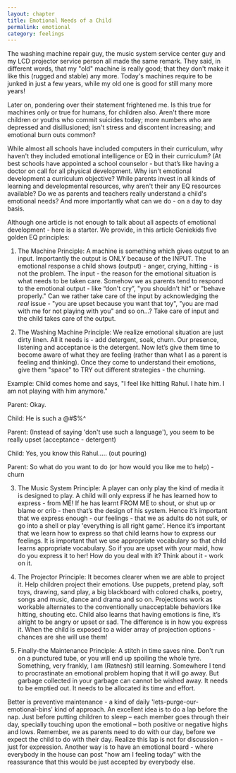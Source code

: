 ```yaml
---
layout: chapter
title: Emotional Needs of a Child
permalink: emotional
category: feelings
---
```


The washing machine repair guy, the music system service center guy and my LCD projector service person all made the same remark. They said, in different words, that my "old" machine is really good; that they don't make it like this (rugged and stable) any more. Today's machines require to be junked in just a few years, while my old one is good for still many more years!

Later on, pondering over their statement frightened me. Is this true for machines only or true for humans, for children also. Aren't there more children or youths who commit suicides today; more numbers who are depressed and disillusioned; isn't stress and discontent increasing; and emotional burn outs common?

While almost all schools have included computers in their curriculum, why haven't they included emotional intelligence or EQ in their curriculum? (At best schools have appointed a school counselor - but that’s like having a doctor on call for all physical development. Why isn't emotional development a curriculum objective? While parents invest in all kinds of learning and developmental resources, why aren't their any EQ resources available? Do we as parents and teachers really understand a child's emotional needs? And more importantly what can we do - on a day to day basis.

Although one article is not enough to talk about all aspects of emotional development - here is a starter. We provide, in this article Geniekids five golden EQ principles:

1. The Machine Principle: A machine is something which gives output to an input. Importantly the output is ONLY because of the INPUT. The emotional response a child shows (output) - anger, crying, hitting - is not the problem. The input - the reason for the emotional situation is what needs to be taken care. Somehow we as parents tend to respond to the emotional output - like “don't cry”, "you shouldn't hit" or "behave properly." Can we rather take care of the input by acknowledging the *real* issue - "you are upset because you want that toy", "you are mad with me for not playing with you" and so on...? Take care of input and the child takes care of the output.

2. The Washing Machine Principle: We realize emotional situation are just dirty linen. All it needs is - add detergent, soak, churn. Our presence, listening and acceptance is the detergent. Now let’s give them time to become aware of what they are feeling (rather than what I as a parent is feeling and thinking). Once they come to understand their emotions, give them "space" to TRY out different strategies - the churning.

Example: Child comes home and says, "I feel like hitting Rahul. I hate him. I am not playing with him anymore."

Parent: Okay.

Child: He is such a @#$%^

Parent: (Instead of saying 'don't use such a language'), you seem to be really upset (acceptance - detergent)

Child: Yes, you know this Rahul..... (out pouring)

Parent: So what do you want to do (or how would you like me to help) - churn

3. The Music System Principle: A player can only play the kind of media it is designed to play. A child will only express if he has learned how to express - from ME! If he has learnt FROM ME to shout, or shut up or blame or crib - then that’s the design of his system. Hence it’s important that we express enough - our feelings - that we as adults do not sulk, or go into a shell or play 'everything is all right game'. Hence it’s important that we learn how to express so that child learns how to express our feelings. It is important that we use appropriate vocabulary so that child learns appropriate vocabulary. So if you are upset with your maid, how do you express it to her! How do you deal with it? Think about it - work on it.

4. The Projector Principle: It becomes clearer when we are able to project it. Help children project their emotions. Use puppets, pretend play, soft toys, drawing, sand play, a big blackboard with colored chalks, poetry, songs and music, dance and drama and so on. Projections work as workable alternates to the conventionally unacceptable behaviors like hitting, shouting etc. Child also learns that having emotions is fine, it’s alright to be angry or upset or sad. The difference is in how you express it. When the child is exposed to a wider array of projection options - chances are she will use them!

5. Finally-the Maintenance Principle: A stitch in time saves nine. Don't run on a punctured tube, or you will end up spoiling the whole tyre. Something, very frankly, I am (Ratnesh) still learning. Somewhere I tend to procrastinate an emotional problem hoping that it will go away. But garbage collected in your garbage can cannot be wished away. It needs to be emptied out. It needs to be allocated its time and effort.

Better is preventive maintenance - a kind of daily 'lets-purge-our-emotional-bins' kind of approach. An excellent idea is to do a lap before the nap. Just before putting children to sleep – each member goes through their day, specially touching upon the emotional – both positive or negative highs and lows. Remember, we as parents need to do with our day, before we expect the child to do with their day. Realize this lap is not for discussion - just for expression. Another way is to have an emotional board - where everybody in the house can post "how am I feeling today" with the reassurance that this would be just accepted by everybody else.
